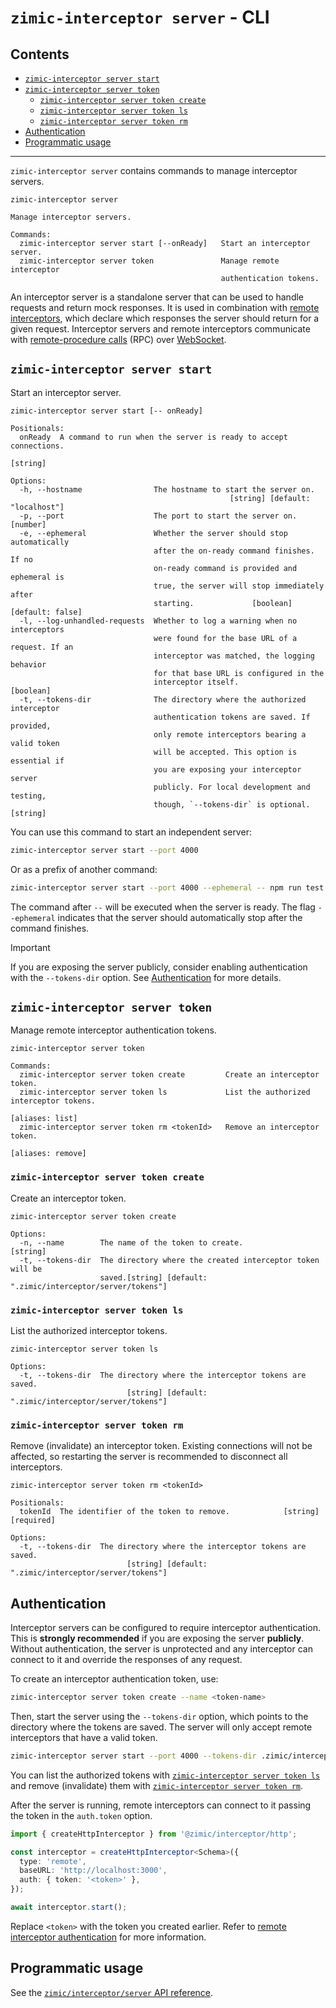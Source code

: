 # `zimic-interceptor server` - CLI <!-- omit from toc -->

## Contents <!-- omit from toc -->

- [`zimic-interceptor server start`](#zimic-interceptor-server-start)
- [`zimic-interceptor server token`](#zimic-interceptor-server-token)
  - [`zimic-interceptor server token create`](#zimic-interceptor-server-token-create)
  - [`zimic-interceptor server token ls`](#zimic-interceptor-server-token-ls)
  - [`zimic-interceptor server token rm`](#zimic-interceptor-server-token-rm)
- [Authentication](#authentication)
- [Programmatic usage](#programmatic-usage)

---

`zimic-interceptor server` contains commands to manage interceptor servers.

```
zimic-interceptor server

Manage interceptor servers.

Commands:
  zimic-interceptor server start [--onReady]   Start an interceptor server.
  zimic-interceptor server token               Manage remote interceptor
                                               authentication tokens.
```

An interceptor server is a standalone server that can be used to handle requests and return mock responses. It is used
in combination with [remote interceptors](getting‐started‐interceptor#remote-http-interceptors), which declare which
responses the server should return for a given request. Interceptor servers and remote interceptors communicate with
[remote-procedure calls](https://en.wikipedia.org/wiki/Remote_procedure_call) (RPC) over
[WebSocket](https://developer.mozilla.org/docs/Web/API/WebSockets_API).

## `zimic-interceptor server start`

Start an interceptor server.

```
zimic-interceptor server start [-- onReady]

Positionals:
  onReady  A command to run when the server is ready to accept connections.
                                                                        [string]

Options:
  -h, --hostname                The hostname to start the server on.
                                                 [string] [default: "localhost"]
  -p, --port                    The port to start the server on.        [number]
  -e, --ephemeral               Whether the server should stop automatically
                                after the on-ready command finishes. If no
                                on-ready command is provided and ephemeral is
                                true, the server will stop immediately after
                                starting.             [boolean] [default: false]
  -l, --log-unhandled-requests  Whether to log a warning when no interceptors
                                were found for the base URL of a request. If an
                                interceptor was matched, the logging behavior
                                for that base URL is configured in the
                                interceptor itself.                    [boolean]
  -t, --tokens-dir              The directory where the authorized interceptor
                                authentication tokens are saved. If provided,
                                only remote interceptors bearing a valid token
                                will be accepted. This option is essential if
                                you are exposing your interceptor server
                                publicly. For local development and testing,
                                though, `--tokens-dir` is optional.     [string]
```

You can use this command to start an independent server:

```bash
zimic-interceptor server start --port 4000
```

Or as a prefix of another command:

```bash
zimic-interceptor server start --port 4000 --ephemeral -- npm run test
```

The command after `--` will be executed when the server is ready. The flag `--ephemeral` indicates that the server
should automatically stop after the command finishes.

> [!IMPORTANT]
>
> If you are exposing the server publicly, consider enabling authentication with the `--tokens-dir` option. See
> [Authentication](#authentication) for more details.

## `zimic-interceptor server token`

Manage remote interceptor authentication tokens.

```
zimic-interceptor server token

Commands:
  zimic-interceptor server token create         Create an interceptor token.
  zimic-interceptor server token ls             List the authorized interceptor tokens.
                                                                         [aliases: list]
  zimic-interceptor server token rm <tokenId>   Remove an interceptor token.
                                                                       [aliases: remove]
```

### `zimic-interceptor server token create`

Create an interceptor token.

```
zimic-interceptor server token create

Options:
  -n, --name        The name of the token to create.                    [string]
  -t, --tokens-dir  The directory where the created interceptor token will be
                    saved.[string] [default: ".zimic/interceptor/server/tokens"]
```

### `zimic-interceptor server token ls`

List the authorized interceptor tokens.

```
zimic-interceptor server token ls

Options:
  -t, --tokens-dir  The directory where the interceptor tokens are saved.
                          [string] [default: ".zimic/interceptor/server/tokens"]
```

### `zimic-interceptor server token rm`

Remove (invalidate) an interceptor token. Existing connections will not be affected, so restarting the server is
recommended to disconnect all interceptors.

```
zimic-interceptor server token rm <tokenId>

Positionals:
  tokenId  The identifier of the token to remove.            [string] [required]

Options:
  -t, --tokens-dir  The directory where the interceptor tokens are saved.
                          [string] [default: ".zimic/interceptor/server/tokens"]
```

## Authentication

Interceptor servers can be configured to require interceptor authentication. This is **strongly recommended** if you are
exposing the server **publicly**. Without authentication, the server is unprotected and any interceptor can connect to
it and override the responses of any request.

To create an interceptor authentication token, use:

```bash
zimic-interceptor server token create --name <token-name>
```

Then, start the server using the `--tokens-dir` option, which points to the directory where the tokens are saved. The
server will only accept remote interceptors that have a valid token.

```bash
zimic-interceptor server start --port 4000 --tokens-dir .zimic/interceptor/server/tokens
```

You can list the authorized tokens with [`zimic-interceptor server token ls`](#zimic-interceptor-server-token-ls) and
remove (invalidate) them with [`zimic-interceptor server token rm`](#zimic-interceptor-server-token-rm).

After the server is running, remote interceptors can connect to it passing the token in the `auth.token` option.

```ts
import { createHttpInterceptor } from '@zimic/interceptor/http';

const interceptor = createHttpInterceptor<Schema>({
  type: 'remote',
  baseURL: 'http://localhost:3000',
  auth: { token: '<token>' },
});

await interceptor.start();
```

Replace `<token>` with the token you created earlier. Refer to
[remote interceptor authentication](api‐zimic‐interceptor‐http#remote-interceptor-authentication) for more information.

## Programmatic usage

See the [`zimic/interceptor/server` API reference](api‐zimic‐interceptor‐server).
